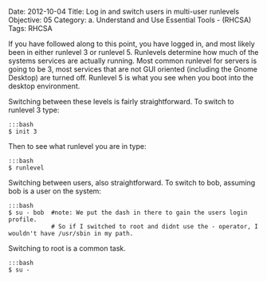 Date: 2012-10-04
Title: Log in and switch users in multi-user runlevels 
Objective: 05
Category: a. Understand and Use Essential Tools - (RHCSA)
Tags: RHCSA

If you have followed along to this point, you have logged in, and most likely been in either runlevel 3 or runlevel 5. Runlevels determine how much of the systems services are actually running. Most common runlevel for servers is going to be 3, most services that are not GUI oriented (including the Gnome Desktop) are turned off. Runlevel 5 is what you see when you boot into the desktop environment.

Switching between these levels is fairly straightforward. To switch to runlevel 3 type:

    :::bash
    $ init 3

Then to see what runlevel you are in type:

    :::bash
    $ runlevel

Switching between users, also straightforward. To switch to bob, assuming bob is a user on the system:

    :::bash
    $ su - bob  #note: We put the dash in there to gain the users login profile.
                # So if I switched to root and didnt use the - operator, I wouldn't have /usr/sbin in my path.

Switching to root is a common task.

    :::bash
    $ su - 